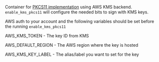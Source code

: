 Container for [PKCS11 implementation](https://github.com/JackOfMostTrades/aws-kms-pkcs11) using AWS KMS backend.
`enable_kms_pkcs11` will configure the needed bits to sign with KMS keys.

AWS auth to your account and the following variables should be set before the running `enable_kms_pkcs11`


AWS_KMS_TOKEN - The key ID from KMS

AWS_DEFAULT_REGION - The AWS region where the key is hosted

AWS_KMS_KEY_LABEL - The alias/label you want to set for the key
